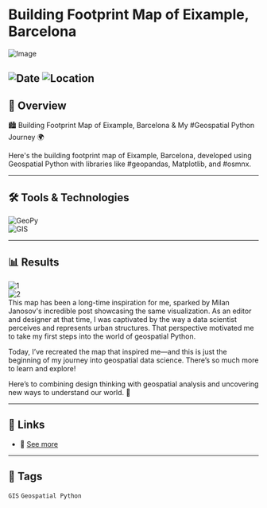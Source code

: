 # Building Footprint Map of Eixample, Barcelona 

![Image](https://framerusercontent.com/images/RjUpkQD8I1p0yZ26cwvesm2Vp88.png?scale-down-to=2048&width=5000&height=5000)  

![Date](https://img.shields.io/badge/31/12/2024-01/01/2025-blue) 
![Location](https://img.shields.io/badge/Location-Rajshahi-green) 
---

## 📝 Overview
🏙️ Building Footprint Map of Eixample, Barcelona & My #Geospatial Python Journey 🌍

Here's the building footprint map of Eixample, Barcelona, developed using Geospatial Python with libraries like #geopandas, Matplotlib, and #osmnx.  

---

## 🛠️ Tools & Technologies
![GeoPy](https://img.shields.io/badge/Geospatial-Python-red)  
![GIS](https://img.shields.io/badge/GIS-ArcGIS-green) 

---

## 📊 Results

![1](https://framerusercontent.com/images/OLe7C6B0oP27TJK2aMWoEVIOucs.png?scale-down-to=1024&width=5000&height=5000)  
![2](https://framerusercontent.com/images/ESi7fZd6DE7eKi0nQByeGiXRs6s.png?scale-down-to=1024&width=5000&height=5000)  
This map has been a long-time inspiration for me, sparked by Milan Janosov's incredible post showcasing the same visualization. As an editor and designer at that time, I was captivated by the way a data scientist perceives and represents urban structures. That perspective motivated me to take my first steps into the world of geospatial Python.

Today, I’ve recreated the map that inspired me—and this is just the beginning of my journey into geospatial data science. There’s so much more to learn and explore!

Here’s to combining design thinking with geospatial analysis and uncovering new ways to understand our world. 🌟

---

## 📎 Links
- 🔗 [See more](https://www.linkedin.com/posts/imtiajiqbalmahfuj_building-footprint-map-my-geospatial-python-activity-7279911339962064896-beB3?utm_source=share&utm_medium=member_desktop)  

---

## 🔖 Tags
`GIS` `Geospatial Python`


